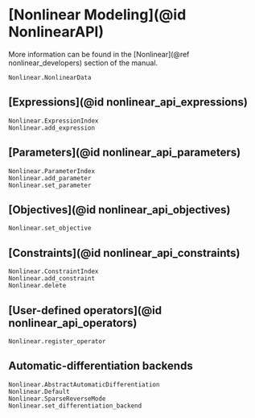 # [Nonlinear Modeling](@id NonlinearAPI)

More information can be found in the [Nonlinear](@ref nonlinear_developers)
section of the manual.

```@docs
Nonlinear.NonlinearData
```

## [Expressions](@id nonlinear_api_expressions)

```@docs
Nonlinear.ExpressionIndex
Nonlinear.add_expression
```

## [Parameters](@id nonlinear_api_parameters)

```@docs
Nonlinear.ParameterIndex
Nonlinear.add_parameter
Nonlinear.set_parameter
```

## [Objectives](@id nonlinear_api_objectives)

```@docs
Nonlinear.set_objective
```

## [Constraints](@id nonlinear_api_constraints)

```@docs
Nonlinear.ConstraintIndex
Nonlinear.add_constraint
Nonlinear.delete
```

## [User-defined operators](@id nonlinear_api_operators)

```@docs
Nonlinear.register_operator
```

## Automatic-differentiation backends

```@docs
Nonlinear.AbstractAutomaticDifferentiation
Nonlinear.Default
Nonlinear.SparseReverseMode
Nonlinear.set_differentiation_backend
```
